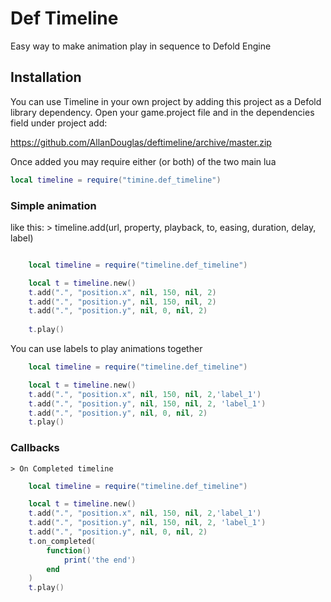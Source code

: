 # Def Timeline
Easy way to make animation play in sequence to Defold Engine

## Installation

You can use Timeline in your own project by adding this project as a Defold library dependency. Open your game.project file and in the dependencies field under project add:

https://github.com/AllanDouglas/deftimeline/archive/master.zip

Once added you may require either (or both) of the two main lua

```lua
local timeline = require("timine.def_timeline")
```

### Simple animation

like this:
	> timeline.add(url, property, playback, to, easing, duration, delay, label)

```lua

    local timeline = require("timeline.def_timeline")

    local t = timeline.new()
	t.add(".", "position.x", nil, 150, nil, 2)
	t.add(".", "position.y", nil, 150, nil, 2)
	t.add(".", "position.y", nil, 0, nil, 2)
	
	t.play()
```

You can use labels to play animations together


```lua
    local timeline = require("timeline.def_timeline")

    local t = timeline.new()
	t.add(".", "position.x", nil, 150, nil, 2,'label_1')
	t.add(".", "position.y", nil, 150, nil, 2, 'label_1')
	t.add(".", "position.y", nil, 0, nil, 2)	
	t.play()
```

### Callbacks
    > On Completed timeline

```lua
    local timeline = require("timeline.def_timeline")

    local t = timeline.new()
	t.add(".", "position.x", nil, 150, nil, 2,'label_1')
	t.add(".", "position.y", nil, 150, nil, 2, 'label_1')
	t.add(".", "position.y", nil, 0, nil, 2)
	t.on_completed(
		function()
			print('the end')
		end
	)
	t.play()


```

